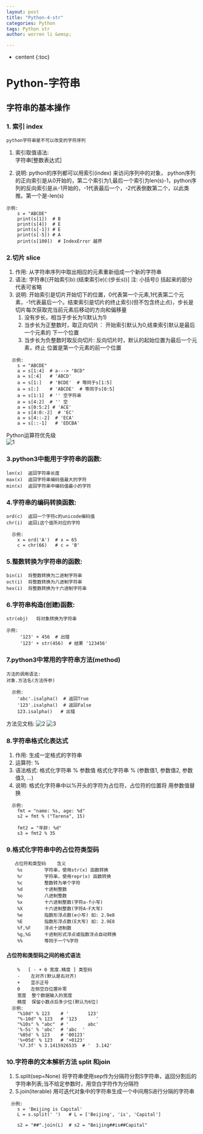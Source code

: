 ```yaml
---
layout: post
title: "Python-4-str"
categories: Python
tags: Python str
author: worren li &emsp;

---
```


* centent
{:toc}

# Python-字符串  

## 字符串的基本操作  
### 1. 索引 index  
    python字符串是不可以改变的字符序列   

1. 索引取值语法:  
    字符串[整数表达式]  

2. 说明:
    python的序列都可以用索引(index) 来访问序列中的对象， python序列的正向索引是从0开始的，第二个索引为1,最后一个索引为len(s)-1，python序列的反向索引是从-1开始的，-1代表最后一个，-2代表倒数第二个，以此类推。第一个是-len(s) 
```
示例:
    s = "ABCDE"
    print(s[1])  # B
    print(s[4])  # E
    print(s[-1]) # E
    print(s[-5]) # A
    print(s[100])  # IndexError 越界
```

### 2.切片 slice
1. 作用:
    从字符串序列中取出相应的元素重新组成一个新的字符串
2. 语法:
    字符串[(开始索引b):(结束索引e)(:(步长s))]
    注:
      小括号() 括起来的部分代表可省略
3. 说明:
    开始索引是切片开始切下的位置，0代表第一个元素,1代表第二个元素，-1代表最后一个。结束索引是切片的终止索引(但不包含终止点)，步长是切片每次获取完当前元素后移动的方向和偏移量
    1. 没有步长，相当于步长为1(默认为1)
    2. 当步长为正整数时，取正向切片：
       开始索引默认为0,结束索引默认是最后一个元素的
       下一个位置
    3. 当步长为负整数时取反向切片:
      反向切片时，默认的起始位置为最后一个元素，终止
      位置是第一个元素的前一个位置
```
  示例:
    s = "ABCDE"
    a = s[1:4]  # a---> "BCD"
    a = s[:4]   # 'ABCD'
    a = s[1:]   # 'BCDE'  # 等同于s[1:5]
    a = s[:]    # 'ABCDE'  # 等同于s[0:5]
    a = s[1:1]  # '' 空字符串
    a = s[4:2]  # '' 空
    a = s[0:5:2] # 'ACE'
    a = s[4:0:-2]  # 'EC'
    a = s[4::-2]  # 'ECA'
    a = s[::-1]   # 'EDCBA'
```

Python运算符优先级  
![1](..\img\1.png)

### 3.python3中能用于字符串的函数:  
    len(x)  返回字符串长度
    max(x)  返回字符串编码值最大的字符
    min(x)  返回字符串中编码值最小的字符

### 4.字符串的编码转换函数:  
    ord(c)  返回一个字符c的unicode编码值
    chr(i)  返回i这个值所对应的字符
```
  示例:
    x = ord('A')  # x = 65
    c = chr(66)   # c = 'B'
```

### 5.整数转换为字符串的函数:
    bin(i)  将整数转换为二进制字符串
    oct(i)  将整数转换为八进制字符串
    hex(i)  将整数转换为十六进制字符串

### 6.字符串构造(创建)函数:
    str(obj)   将对象转换为字符串
```
示例:
     '123' + 456  # 出错
     '123' + str(456)  # 结果 '123456'
```

### 7.python3中常用的字符串方法(method)
    方法的调用语法:
    对象.方法名(方法传参)
```
  示例:
    'abc'.isalpha()  # 返回True
    '123'.isalpha()  # 返回False
    123.isalpha()   # 出错
```
  方法见文档:
   ![2](..\img\2.png)
   ![3](..\img\3.png)

### 8.字符串格式化表达式
1. 作用:
    生成一定格式的字符串
2. 运算符:
    %
3. 语法格式:
    格式化字符串 % 参数值
    格式化字符串 % (参数值1, 参数值2, 参数值3, ...)
4. 说明:
    格式化字符串中以%开头的字符为占位符，占位符的位置将
    用参数值替换
```
  示例:
    fmt = "name: %s, age: %d"
    s2 = fmt % ("Tarena", 15)

    fmt2 = "年龄: %d"
    s3 = fmt2 % 35
```

### 9.格式化字符串中的占位符类型码
```
   占位符和类型码    含义
    %s        字符串，使用str(x) 函数转换
    %r        字符串，使用repr(x) 函数转换
    %c        整数转为单个字符
    %d        十进制整数
    %o        八进制整数
    %x        十六进制整数(字符a-f小写)
    %X        十六进制整数(字符A-F大写)
    %e        指数形浮点数(e小写) 如: 2.9e8
    %E        指数形浮点数(E大写) 如: 2.9E8
    %f,%F     浮点十进制数
    %g,%G     十进制形式浮点或指数浮点自动转换
    %%        等同于一个%字符
```


#### 占位符和类型码之间的格式语法
```
    %   [ - + 0 宽度.精度 ] 类型码
    -    左对齐(默认是右对齐)
    +    显示正号
    0    左侧空白位置补零
    宽度  整个数据输入的宽度
    精度  保留小数点后多少位(默认为6位)
  示例:
    "%10d" % 123    # '       123'
    "%-10d" % 123   # '123       '
    "%10s" % "abc"  # '       abc'
    '%-5s' % 'abc'  # 'abc  '
    '%05d' % 123    # '00123'
    '%+05d' % 123   # '+0123'
    '%7.3f' % 3.1415926535  # '  3.142'
```

### 10.字符串的文本解析方法 split 和join
1. S.split(sep=None)  将字符串使用sep作为分隔符分割S字符串，返回分割后的字符串列表;当不给定参数时，用空白字符作为分隔符  
2. S.join(iterable)  用可迭代对象中的字符串生成一个中间用S进行分隔的字符串  
```
　示例:
    s = 'Beijing is Capital'
    L = s.split(' ')   # L = ['Beijing', 'is', 'Capital']

    s2 = "##".join(L)  # s2 = "Beijing##is##Capital"
```


